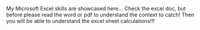 My Microsoft Excel skills are showcased here...
Check the excel doc, but before please read the word or pdf to understand the context to catch! 
Then you will be able to understand the excel sheet calculations!!!
